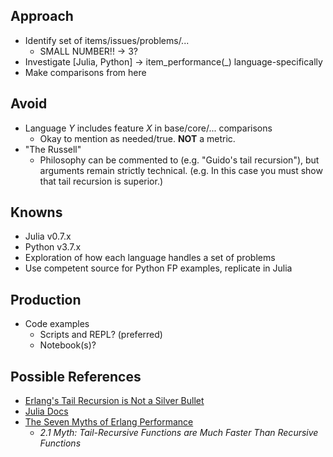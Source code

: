 ## Approach
- Identify set of items/issues/problems/...
    - SMALL NUMBER!! -> 3?
- Investigate [Julia, Python] -> item_performance(_) language-specifically
- Make comparisons from here

## Avoid
- Language *Y* includes feature *X* in base/core/... comparisons
    - Okay to mention as needed/true. **NOT** a metric.
- "The Russell"
    - Philosophy can be commented to (e.g. "Guido's tail recursion"), but arguments remain strictly technical. (e.g. In this case you must show that tail recursion is superior.)

## Knowns
- Julia v0.7.x
- Python v3.7.x
- Exploration of how each language handles a set of problems
- Use competent source for Python FP examples, replicate in Julia

## Production
- Code examples
    - Scripts and REPL? (preferred)
    - Notebook(s)?

## Possible References
- [Erlang's Tail Recursion is Not a Silver Bullet](https://ferd.ca/erlang-s-tail-recursion-is-not-a-silver-bullet.html)
- [Julia Docs](https://docs.julialang.org/)
- [The Seven Myths of Erlang Performance](http://erlang.org/doc/efficiency_guide/myths.html)
    - *2.1 Myth: Tail-Recursive Functions are Much Faster Than Recursive Functions*